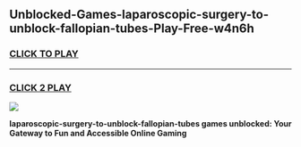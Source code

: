 
## Unblocked-Games-laparoscopic-surgery-to-unblock-fallopian-tubes-Play-Free-w4n6h
<h3>
<a href="https://premium76.site?title=laparoscopic-surgery-to-unblock-fallopian-tubes&ref=23A">CLICK TO PLAY</a></h3>
<hr>

<h3>
<a href="https://premium76.site?title=laparoscopic-surgery-to-unblock-fallopian-tubes&ref=23A">CLICK 2 PLAY</a>
  
</h3>

<a href="https://premium76.site?title=laparoscopic-surgery-to-unblock-fallopian-tubes&ref=23A"><img src="https://clearcache.store/games.png"></a>


**laparoscopic-surgery-to-unblock-fallopian-tubes games unblocked: Your Gateway to Fun and Accessible Online Gaming**
